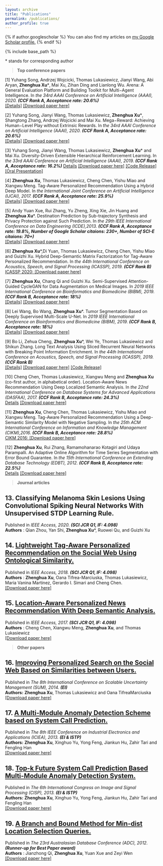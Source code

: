 ```yaml
---
layout: archive
title: "Publications"
permalink: /publications/
author_profile: true
---
```


{% if author.googlescholar %}
  You can also find my articles on <u><a href="{{author.googlescholar}}">my Google Scholar profile</a>.</u>
{% endif %}

{% include base_path %}

\* stands for corresponding author

>**Top conference papers**

[1] Yuhang Song‚ Andrzej Wojcicki‚ Thomas Lukasiewicz‚ Jianyi Wang‚ Abi Aryan‚ **Zhenghua Xu***‚ Mai Xu‚ Zihan Ding and Lianlong Wu. Arena: A General Evaluation Platform and Building Toolkit for Multi−Agent Intelligence. In *the 34rd AAAI Conference on Artificial Intelligence (AAAI), 2020. **(CCF Rank A, Acceptance rate: 20.6%)***  
[[Details]](https://zhx-hebut.github.io/publication/AAAI2020_Arena)  [[Download paper here]](http://zhx-hebut.github.io/files/2020_AAAI_Arena.pdf)

[2] Yuhang Song‚ Jianyi Wang‚ Thomas Lukasiewicz‚ **Zhenghua Xu***‚ Shangtong Zhang‚ Andrzej Wojcicki and Mai Xu. Mega−Reward: Achieving Human−Level Play without Extrinsic Rewards. In *the 34rd AAAI Conference on Artificial Intelligence (AAAI), 2020. **(CCF Rank A, Acceptance rate: 20.6%)***  
[[Details]](https://zhx-hebut.github.io/publication/AAAI2020_Mega-Reward)  [[Download paper here]](http://zhx-hebut.github.io/files/2020_AAAI_Mega-Reward.pdf)

[3] Yuhang Song, Jianyi Wang, Thomas Lukasiewicz, **Zhenghua Xu*** and Mai Xu. Diversity-Driven Extensible Hierarchical Reinforcement Learning. In *the 33rd AAAI Conference on Artificial Intelligence (AAAI), 2019. **(CCF Rank A, Acceptance rate: 16.2%)*** 
[Details](https://zhx-hebut.github.io/publication/AAAI2019)  [[Download paper here]](http://zhx-hebut.github.io/files/AAAI2019.pdf)  [[Code Release]](https://github.com/YuhangSong/DEHRL)  [[Oral Presentation]](https://docs.google.com/presentation/d/18olkElCpJoE0iPnyS6DpE8zH8I3mggcCvcWI5yJDJkI/edit#slide=id.p3)

[4] **Zhenghua Xu**, Thomas Lukasiewicz, Cheng Chen, Yishu Miao and Xiangwu Meng. Tag-Aware Personalized Recommendation Using a Hybrid Deep Model. In *the International Joint Conference on Artificial Intelligence (IJCAI), 2017. **(CCF Rank A, Acceptance rate: 25.9%)***  
 [[Details]](https://zhx-hebut.github.io/publication/IJCAI2017)  [[Download paper here]](https://www.ijcai.org/proceedings/2017/0446.pdf)

[5] Andy Yuan Xue, Rui Zhang, Yu Zheng, Xing Xie, Jin Huang and **Zhenghua Xu***. Destination Prediction by Sub-trajectory Synthesis and Privacy Protection against Such Prediction. In *the 29th IEEE International Conference on Data Engineering (ICDE),2013. **(CCF Rank A, Acceptance rate: 19.8%, Number of Google Scholar citaions: 230+, Number of SCI-E citaions: 70+)***  
[[Details]](https://zhx-hebut.github.io/publication/ICDE2013) [[Download paper here]](http://zhx-hebut.github.io/files/ICDE2013.pdf)

[6] **Zhenghua Xu***,Di Yuan, Thomas Lukasiewicz, Cheng Chen, Yishu Miao and Guizhi Xu. Hybrid Deep-Semantic Matrix Factorization for Tag-Aware Personalized Recommendation. In *the 44th International Conference on Acoustics, Speech, and Signal Processing (ICASSP), 2019. **(CCF Rank B)***  
[ICASSP 2020: ](https://zhx-hebut.github.io/publication/ICASSP2020) [[Download paper here]](http://zhx-hebut.github.io/files/2020_ICASSP'20.pdf)

[7] **Zhenghua Xu**, Chang Qi and Guizhi Xu. Semi-Supervised Attention-Guided CycleGAN for Data Augmentation on Medical Images. In *2019 IEEE International Conference on Bioinformatics and Biomedicine (BIBM), 2019. **(CCF Rank B, Acceptance rate: 18%)***  
[[Details]](https://zhx-hebut.github.io/publication/BIBM2019_QI)  [[Download paper here]](http://zhx-hebut.github.io/files/BIBM2019QI.pdf)

[8] Lei Wang, Bo Wang, **Zhenghua Xu***. Tumor Segmentation Based on Deeply Supervised Multi-Scale U-Net. In *2019 IEEE International Conference on Bioinformatics and Biomedicine (BIBM), 2019. **(CCF Rank B, Acceptance rate: 18%)***  
[[Details]](https://zhx-hebut.github.io/publication/BIBM2019_WANG) [[Download paper here]](http://zhx-hebut.github.io/files/BIBM2019WANG.pdf)

[9] Bo Li, Zehua Cheng, **Zhenghua Xu***, Wei Ye, Thomas Lukasiewicz and Shikun Zhang. Long Text Analysis Using Sliced Recurrent Neural Networks with Breaking Point Information Enrichment. In *the 44th International Conference on Acoustics, Speech, and Signal Processing (ICASSP), 2019. **(CCF Rank B)***  
[[Details]](https://zhx-hebut.github.io/publication/ICASSP2019)   [[Download paper here]](http://zhx-hebut.github.io/files/ICASSP2019.pdf)  [[Code Release]](https://github.com/limberc/BPIE-BiSRNN)  

[10] Cheng Chen, Thomas Lukasiewicz, Xiangwu Meng and **Zhenghua Xu** (co-first author, in alphabetical order). Location-Aware News Recommendation Using Deep Localized Semantic Analysis. In *the 22nd International Conference on Database Systems for Advanced Applications (DASFAA), 2017. **(CCF Rank B, Acceptance rate: 24.3%)***  
[Details](https://zhx-hebut.github.io/publication/DASFAA2017)  [[Download paper here]](http://zhx-hebut.github.io/files/DASFAA2017.pdf)  

[11] **Zhenghua Xu**, Cheng Chen, Thomas Lukasiewicz, Yishu Miao and Xiangwu Meng. Tag-Aware Personalized Recommendation Using a Deep-Semantic Similarity Model with Negative Sampling. In *the 25th ACM International Conference on Information and Knowledge Management (CIKM),2016. **(CCF Rank B, Acceptance rate: 28.8%)***  
[CIKM 2016: ](https://zhx-hebut.github.io/publication/CIKM2016)  [[Download paper here]](http://zhx-hebut.github.io/files/CIKM2016.pdf)

[12] **Zhenghua Xu**, Rui Zhang, Ramamohanarao Kotagiri and Udaya Parampalli. An Adaptive Online Algorithm for Time Series Segmentation with Error Bound Guarantee. In *the 15th International Conference on Extending Database Technology (EDBT), 2012. **(CCF Rank B, Acceptance rate: 22.5%)***  
[Details](https://zhx-hebut.github.io/publication/EDBT2012)  [[Download paper here]](https://people.eng.unimelb.edu.au/zr/publications/EDBT2012_OnlineSeriesSegmentation.pdf)  

>**Journal articles**  

## 13. Classifying Melanoma Skin Lesions Using Convolutional Spiking Neural Networks With Unsupervised STDP Learning Rule.  
Published in *IEEE Access, 2020. **(SCI JCR Q1, IF: 4.098)***  
**Authors** : Qian Zhou, Yan Shi, **Zhenghua Xu***, Ruowei Qu, and Guizhi Xu

## 14. [Lightweight Tag-Aware Personalized Recommendation on the Social Web Using Ontological Similarity.](https://zhx-hebut.github.io/publication/Access2018)  
Published in *IEEE Access, 2018. **(SCI JCR Q1, IF: 4.098)***  
**Authors** : **Zhenghua Xu**, Oana Tifrea-Marciuska, Thomas Lukasiewicz, Maria Vanina Martinez, Gerardo I. Simari and Cheng Chen.  
[[Download paper here]](https://ieeexplore.ieee.org/stamp/stamp.jsp?tp=&arnumber=8396258)  

## 15. [Location-Aware Personalized News Recommendation With Deep Semantic Analysis.](https://zhx-hebut.github.io/publication/Access2017)  
Published in *IEEE Access, 2017. **(SCI JCR Q1, IF: 4.098)***  
**Authors** : Cheng Chen, Xiangwu Meng, **Zhenghua Xu**, and Thomas Lukasiewicz  
[[Download paper here]](https://ieeexplore.ieee.org/stamp/stamp.jsp?tp=&arnumber=7823033)

>**Other papers**  

## 16. [Improving Personalized Search on the Social Web Based on Similarities between Users.](https://zhx-hebut.github.io/publication/SUM)
Published in *The 8th International Conference on Scalable Uncertainty Management (SUM), 2014. **(EI)***  
**Authors:** **Zhenghua Xu**, Thomas Lukasiewicz and Oana TifreaMarciuska  
[[Download paper here]](http://zhx-hebut.github.io/files/SUM.pdf)

## 17. [A Multi-Module Anomaly Detection Scheme based on System Call Prediction.](https://zhx-hebut.github.io/publication/ICIEA)
Published in *The 8th IEEE Conference on Industrial Electronics and Applications (ICIEA), 2013. **(EI & ISTP)***  
**Authors:** **Zhenghua Xu**, Xinghuo Yu, Yong Feng, Jiankun Hu, Zahir Tari and Fengling Han   
[[Download paper here]](http://zhx-hebut.github.io/files/ICIEA.pdf)  

## 18. [Top-k Future System Call Prediction Based Multi-Module Anomaly Detection System.](https://zhx-hebut.github.io/publication/CISP)
Published in *The 6th International Congress on Image and Signal Processing (CISP), 2013. **(EI & ISTP)***  
**Authors:** **Zhenghua Xu**, Xinghuo Yu, Yong Feng, Jiankun Hu, Zahir Tari and Fengling Han  
[[Download paper here]](http://zhx-hebut.github.io/files/CISP.pdf)  

## 19. [A Branch and Bound Method for Min-dist Location Selection Queries.](https://zhx-hebut.github.io/publication/ADC2012)
Published in *The 23rd Australasian Database Conference (ADC), 2012. **(Runner-up for Best Paper award)***  
**Authors** : Jianzhong Qi, **Zhenghua Xu**, Yuan Xue and Zeyi Wen  
[[Download paper here]](http://zhx-hebut.github.io/files/ADC2012.pdf)
